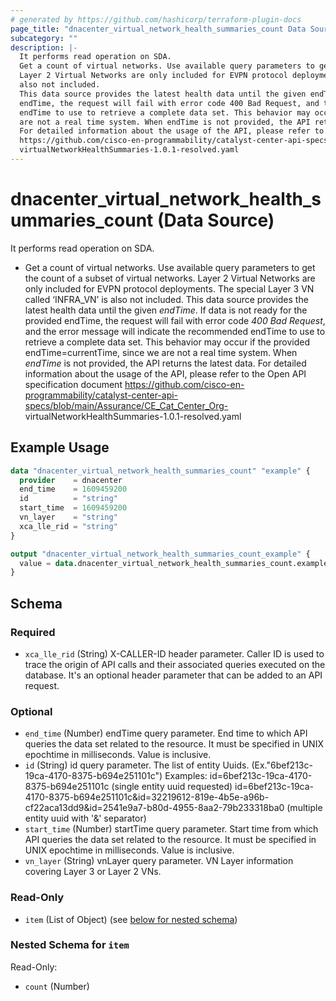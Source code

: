 ```yaml
---
# generated by https://github.com/hashicorp/terraform-plugin-docs
page_title: "dnacenter_virtual_network_health_summaries_count Data Source - terraform-provider-dnacenter"
subcategory: ""
description: |-
  It performs read operation on SDA.
  Get a count of virtual networks. Use available query parameters to get the count of a subset of virtual networks.
  Layer 2 Virtual Networks are only included for EVPN protocol deployments. The special Layer 3 VN called ‘INFRAVN’ is
  also not included.
  This data source provides the latest health data until the given endTime. If data is not ready for the provided
  endTime, the request will fail with error code 400 Bad Request, and the error message will indicate the recommended
  endTime to use to retrieve a complete data set. This behavior may occur if the provided endTime=currentTime, since we
  are not a real time system. When endTime is not provided, the API returns the latest data.
  For detailed information about the usage of the API, please refer to the Open API specification document
  https://github.com/cisco-en-programmability/catalyst-center-api-specs/blob/main/Assurance/CECatCenterOrg-
  virtualNetworkHealthSummaries-1.0.1-resolved.yaml
---
```


# dnacenter_virtual_network_health_summaries_count (Data Source)

It performs read operation on SDA.

- Get a count of virtual networks. Use available query parameters to get the count of a subset of virtual networks.
Layer 2 Virtual Networks are only included for EVPN protocol deployments. The special Layer 3 VN called ‘INFRA_VN’ is
also not included.
This data source provides the latest health data until the given *endTime*. If data is not ready for the provided
endTime, the request will fail with error code *400 Bad Request*, and the error message will indicate the recommended
endTime to use to retrieve a complete data set. This behavior may occur if the provided endTime=currentTime, since we
are not a real time system. When *endTime* is not provided, the API returns the latest data.
For detailed information about the usage of the API, please refer to the Open API specification document
https://github.com/cisco-en-programmability/catalyst-center-api-specs/blob/main/Assurance/CE_Cat_Center_Org-
virtualNetworkHealthSummaries-1.0.1-resolved.yaml

## Example Usage

```terraform
data "dnacenter_virtual_network_health_summaries_count" "example" {
  provider    = dnacenter
  end_time    = 1609459200
  id          = "string"
  start_time  = 1609459200
  vn_layer    = "string"
  xca_lle_rid = "string"
}

output "dnacenter_virtual_network_health_summaries_count_example" {
  value = data.dnacenter_virtual_network_health_summaries_count.example.item
}
```

<!-- schema generated by tfplugindocs -->
## Schema

### Required

- `xca_lle_rid` (String) X-CALLER-ID header parameter. Caller ID is used to trace the origin of API calls and their associated queries executed on the database. It's an optional header parameter that can be added to an API request.

### Optional

- `end_time` (Number) endTime query parameter. End time to which API queries the data set related to the resource. It must be specified in UNIX epochtime in milliseconds. Value is inclusive.
- `id` (String) id query parameter. The list of entity Uuids. (Ex."6bef213c-19ca-4170-8375-b694e251101c") Examples: id=6bef213c-19ca-4170-8375-b694e251101c (single entity uuid requested) id=6bef213c-19ca-4170-8375-b694e251101c&id=32219612-819e-4b5e-a96b-cf22aca13dd9&id=2541e9a7-b80d-4955-8aa2-79b233318ba0 (multiple entity uuid with '&' separator)
- `start_time` (Number) startTime query parameter. Start time from which API queries the data set related to the resource. It must be specified in UNIX epochtime in milliseconds. Value is inclusive.
- `vn_layer` (String) vnLayer query parameter. VN Layer information covering Layer 3 or Layer 2 VNs.

### Read-Only

- `item` (List of Object) (see [below for nested schema](#nestedatt--item))

<a id="nestedatt--item"></a>
### Nested Schema for `item`

Read-Only:

- `count` (Number)

